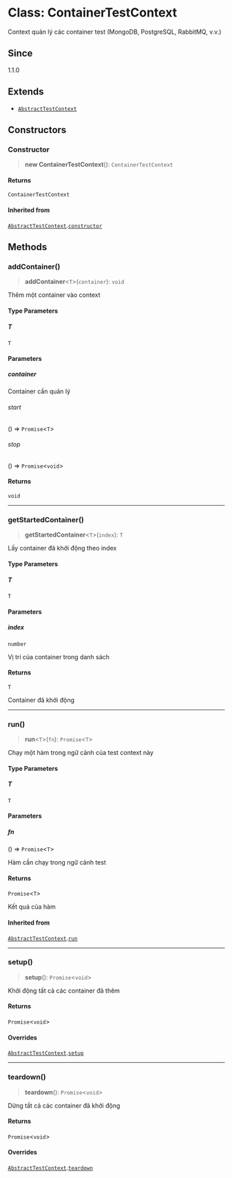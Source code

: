 # Class: ContainerTestContext

Context quản lý các container test (MongoDB, PostgreSQL, RabbitMQ, v.v.)

## Since

1.1.0

## Extends

- [`AbstractTestContext`](/libraries/common-testing/Class.AbstractTestContext.md)

## Constructors

<a id="constructor"></a>

### Constructor

> **new ContainerTestContext**(): `ContainerTestContext`

#### Returns

`ContainerTestContext`

#### Inherited from

[`AbstractTestContext`](/libraries/common-testing/Class.AbstractTestContext.md).[`constructor`](/libraries/common-testing/Class.AbstractTestContext.md#constructor)

## Methods

<a id="addcontainer"></a>

### addContainer()

> **addContainer**\<`T`\>(`container`): `void`

Thêm một container vào context

#### Type Parameters

##### T

`T`

#### Parameters

##### container

Container cần quản lý

###### start

() => `Promise`\<`T`\>

###### stop

() => `Promise`\<`void`\>

#### Returns

`void`

***

<a id="getstartedcontainer"></a>

### getStartedContainer()

> **getStartedContainer**\<`T`\>(`index`): `T`

Lấy container đã khởi động theo index

#### Type Parameters

##### T

`T`

#### Parameters

##### index

`number`

Vị trí của container trong danh sách

#### Returns

`T`

Container đã khởi động

***

<a id="run"></a>

### run()

> **run**\<`T`\>(`fn`): `Promise`\<`T`\>

Chạy một hàm trong ngữ cảnh của test context này

#### Type Parameters

##### T

`T`

#### Parameters

##### fn

() => `Promise`\<`T`\>

Hàm cần chạy trong ngữ cảnh test

#### Returns

`Promise`\<`T`\>

Kết quả của hàm

#### Inherited from

[`AbstractTestContext`](/libraries/common-testing/Class.AbstractTestContext.md).[`run`](/libraries/common-testing/Class.AbstractTestContext.md#run)

***

<a id="setup"></a>

### setup()

> **setup**(): `Promise`\<`void`\>

Khởi động tất cả các container đã thêm

#### Returns

`Promise`\<`void`\>

#### Overrides

[`AbstractTestContext`](/libraries/common-testing/Class.AbstractTestContext.md).[`setup`](/libraries/common-testing/Class.AbstractTestContext.md#setup)

***

<a id="teardown"></a>

### teardown()

> **teardown**(): `Promise`\<`void`\>

Dừng tất cả các container đã khởi động

#### Returns

`Promise`\<`void`\>

#### Overrides

[`AbstractTestContext`](/libraries/common-testing/Class.AbstractTestContext.md).[`teardown`](/libraries/common-testing/Class.AbstractTestContext.md#teardown)
